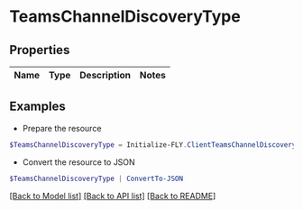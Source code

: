 # TeamsChannelDiscoveryType
## Properties

Name | Type | Description | Notes
------------ | ------------- | ------------- | -------------

## Examples

- Prepare the resource
```powershell
$TeamsChannelDiscoveryType = Initialize-FLY.ClientTeamsChannelDiscoveryType 
```

- Convert the resource to JSON
```powershell
$TeamsChannelDiscoveryType | ConvertTo-JSON
```

[[Back to Model list]](../README.md#documentation-for-models) [[Back to API list]](../README.md#documentation-for-api-endpoints) [[Back to README]](../README.md)

